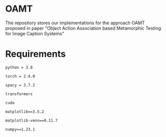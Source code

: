 # OAMT

The repository stores our implementations for the approach OAMT proposed in paper "Object Action Association based Metamorphic Testing for Image Caption Systems" 

# Requirements
```
python = 3.8

torch = 2.4.0

spacy = 3.7.2

transformers

cuda

matplotlib==3.5.2

matplotlib-venn==0.11.7

numpy==1.23.1
```



